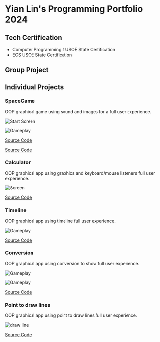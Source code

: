 # Yian Lin's Programming Portfolio 2024

## Tech Certification
* Computer Programming 1 USOE State Certification
* ECS USOE State Certification

## Group Project

## Individual Projects

###  SpaceGame
OOP graphical game using sound and images for a full user experience.

![Start Screen](https://github.com/9726459/programmingortfolio/blob/main/images/sg2.png?raw=true)

![Gameplay](https://github.com/9726459/programmingortfolio/blob/main/images/sg3.png?raw=true)

[Source Code](https://github.com/9726459/programmingortfolio/blob/main/scr/SpaceGame%202%202.zip)

[Source Code](https://github.com/9726459/programmingortfolio/blob/main/scr/SpaceGame%202%203.zip)

###  Calculator
OOP graphical app using graphics and keyboard/mouse listeners full user experience.

![Screen](https://github.com/9726459/programmingortfolio/blob/main/images/c1.png)

[Source Code](https://github.com/9726459/programmingortfolio/blob/main/scr/CalculatorKeyboard%202.zip)

###  Timeline
OOP graphical app using timeline full user experience.

![Gameplay](https://github.com/9726459/programmingortfolio/blob/main/images/T1.png?raw=true)

[Source Code](https://github.com/9726459/programmingortfolio/blob/main/scr/Timeline.pde.zip)

###  Conversion
OOP graphical app using conversion to show full user experience.

![Gameplay](https://github.com/9726459/programmingortfolio/blob/main/images/co2.png)

![Gameplay](https://github.com/9726459/programmingortfolio/blob/main/images/co1.png)

[Source Code](https://github.com/9726459/programmingortfolio/blob/main/scr/ConversionApp.zip)

###  Point to draw lines
OOP graphical app using point to draw lines full user experience.

![draw line](https://github.com/9726459/programmingortfolio/blob/main/images/P1.png?raw=true)

[Source Code](https://github.com/9726459/programmingortfolio/blob/main/scr/Point_to_Draw_Lines.pde.zip)

